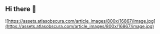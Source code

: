 ## Hi there 👋
![https://assets.atlasobscura.com/article_images/800x/16867/image.jpg](https://assets.atlasobscura.com/article_images/800x/16867/image.jpg)
